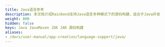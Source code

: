 ```yaml
---
title: Java语言参考
description: 本文档介绍Rainbond支持Java语言多种模式下的源码构建，适合于Java开发者参考
weight: 800
hidden: false
keys: Java JavaMaven JDK JAR 源码构建
aliases:
- /docs/user-manual/app-creation/language-support/java/
---
```


